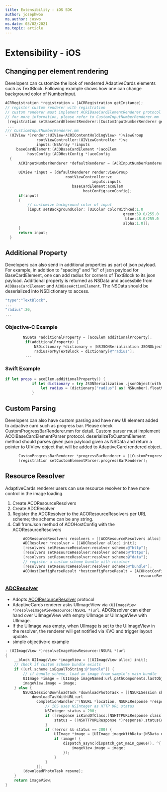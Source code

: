 ```yaml
---
title: Extensibility - iOS SDK
author: josephwoo
ms.author: joswo
ms.date: 03/02/2021
ms.topic: article
---
```


# Extensibility - iOS

## Changing per element rendering

Developers can customize the look of renderred AdaptiveCards elements such as TextBlock.
Following example shows how one can change background color of NumberInput.

```objective-c
ACRRegistration *registration = [ACRRegistration getInstance];
// register custom renderer with registration
// custom renderer must implement ACRIBaseCardElementRenderer protocol
// for more information, please refer to CustomInputNumberRenderer.mm
 [registration setBaseCardElementRenderer:[CustomInputNumberRenderer getInstance] cardElementType:ACRNumberInput];
 ...
/// CustiomInputNumberRenderer.mm
- (UIView *)render:(UIView<ACRIContentHoldingView> *)viewGroup
              rootViewController:(UIViewController *)vc
              inputs:(NSArray *)inputs
     baseCardElement:(ACOBaseCardElement *)acoElem
          hostConfig:(ACOHostConfig *)acoConfig
  {
      ACRInputNumberRenderer *defaultRenderer = [ACRInputNumberRenderer getInstance];
 
      UIView *input = [defaultRenderer render:viewGroup
                           rootViewController:vc
                                       inputs:inputs
                              baseCardElement:acoElem
                                   hostConfig:acoConfig];
      if(input)
      {   
          // customize background color of input
          [input setBackgroundColor: [UIColor colorWithRed:1.0
                                                     green:59.0/255.0
                                                      blue:48.0/255.0
                                                     alpha:1.0]];
      }
      return input;
  }
  ```

 ## Additional Property

 Developers can also send in additional properties as part of json payload.
 For example, in addition to "spacing" and "id" of json payload for BaseCardElement, one can add radius for corners of TextBlock to its json payload.
 Additional property is returned as NSData and accessbile from `ACOBaseCardElement` and `ACOBaseActionElement`. The NSData should be deserialized into NSDictionary to access. 

 ```objective-c
 "type":"TextBlock",
 ...
 "radius":20,
 ...
 ```
### Objective-C Example
 ```objective-c
         NSData *additionalProperty = [acoElem additionalProperty];
          if(additionalProperty) {
              NSDictionary *dictionary = [NSJSONSerialization JSONObjectWithData:additionalProperty options:NSJSONReadingMutableLeaves error:nil];
              radiusForMyTextBlock = dictionary[@"radius"];
          ...
```

### Swift Example
```swift
if let props = acoElem.additionalProperty() {
            if let dictionary = try JSONSerialization .jsonObject(with: props, options: JSONSerialization.ReadingOptions.mutableLeaves) as? [NSString: Any]{
                let radius = (dictionary["radius"] as! NSNumber).floatValue
            }       
```
 ## Custom Parsing

Developers can also have custom parsing and have new UI element added to adpative card such as progress bar. Please check CustomProgressBarRenderer.mm for detail.
Custom parser must implement ACOIBaseCardElementParser protocol. deserializeToCustomElement method should parses given json payload given as NSData and return a pointer to UIView object that will be added to AdaptiveCard rendered object.

```objective-c
      CustomProgressBarRenderer *progressBarRenderer = [[CustomProgressBarRenderer alloc] init];
      [registration setCustomElementParser:progressBarRenderer];
```

## Resource Resolver
AdaptiveCards renderer users can use resource resolver to have more control in the image loading. 
1. Create ACOResourceResolvers
2. Create ADCResolver
3. Register the ADCResolver to the ACOResourceResolvers per URL scheme; the scheme can be any string.
4. Call fromJson method of ACOHostConfig with the ACOResourceResolvers

```objective-c
        ACOResourceResolvers resolvers = [[ACOResourceResolvers alloc] init];
        ADCResolver *resolver = [[ADCResolver alloc] init];
        [resolvers setResourceResolver:resolver scheme:@"http"];
        [resolvers setResourceResolver:resolver scheme:@"https"];
        [resolvers setResourceResolver:resolver scheme:@"data"];
        // register a custom scheme bundle with resolver
        [resolvers setResourceResolver:resolver scheme:@"bundle"];
        ACOHostConfigParseResult *hostconfigParseResult = [ACOHostConfig fromJson:hostConfig
                                                            resourceResolvers:resolvers];
```

### [ADCResolver](https://github.com/microsoft/AdaptiveCards/blob/main/source/ios/AdaptiveCards/ADCIOSVisualizer/ADCIOSVisualizer/ADCResolver.m)
- Adopts [ACOIResourceResolver](https://github.com/microsoft/AdaptiveCards/blob/main/source/ios/AdaptiveCards/AdaptiveCards/AdaptiveCards/ACOIResourceResolver.h) protocol
- AdaptiveCards renderer asks UIImageView via `(UIImageView *)resolveImageViewResource:(NSURL *)url`. ADCResolver can either hand over UIImageView with empty UIImage or UIImageView with UIImage.
- If the UIImage was empty, when UIImage is set to the UIImageView in the resolver, the renderer will get notified via KVO and trigger layout update.
- simple objective-c example

```objective-c
- (UIImageView *)resolveImageViewResource:(NSURL *)url
{
    __block UIImageView *imageView = [[UIImageView alloc] init];
    // check if custom scheme bundle exists
    if ([url.scheme isEqualToString:@"bundle"]) {
        // if bundle scheme, load an image from sample's main bundle
        UIImage *image = [UIImage imageNamed:url.pathComponents.lastObject];
        imageView.image = image;
    } else {
        NSURLSessionDownloadTask *downloadPhotoTask = [[NSURLSession sharedSession]
            downloadTaskWithURL:url
              completionHandler:^(NSURL *location, NSURLResponse *response, NSError *error) {
                  // iOS uses NSInteger as HTTP URL status
                  NSInteger status = 200;
                  if ([response isKindOfClass:[NSHTTPURLResponse class]]) {
                      status = ((NSHTTPURLResponse *)response).statusCode;
                  }
                  if (!error && status == 200) {
                      UIImage *image = [UIImage imageWithData:[NSData dataWithContentsOfURL:location]];
                      if (image) {
                          dispatch_async(dispatch_get_main_queue(), ^{
                              imageView.image = image;
                          });
                      }
                  }
              }];
        [downloadPhotoTask resume];
    }
    return imageView;
}
```
